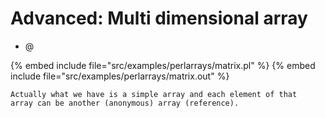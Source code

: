 # Advanced: Multi dimensional array

* \@

{% embed include file="src/examples/perlarrays/matrix.pl" %}
{% embed include file="src/examples/perlarrays/matrix.out" %}

```
Actually what we have is a simple array and each element of that
array can be another (anonymous) array (reference).
```

